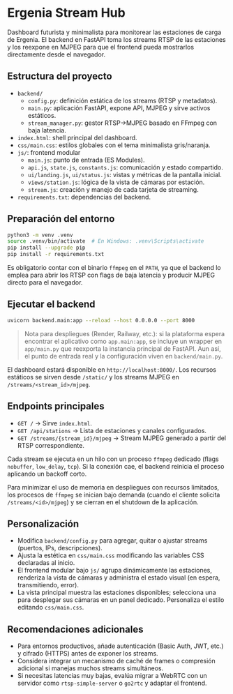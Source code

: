 # Ergenia Stream Hub

Dashboard futurista y minimalista para monitorear las estaciones de carga de Ergenia. El backend en FastAPI toma los streams RTSP de las estaciones y los reexpone en MJPEG para que el frontend pueda mostrarlos directamente desde el navegador.

## Estructura del proyecto

- `backend/`
  - `config.py`: definición estática de los streams (RTSP y metadatos).
  - `main.py`: aplicación FastAPI, expone API, MJPEG y sirve activos estáticos.
  - `stream_manager.py`: gestor RTSP→MJPEG basado en FFmpeg con baja latencia.
- `index.html`: shell principal del dashboard.
- `css/main.css`: estilos globales con el tema minimalista gris/naranja.
- `js/`: frontend modular
  - `main.js`: punto de entrada (ES Modules).
  - `api.js`, `state.js`, `constants.js`: comunicación y estado compartido.
  - `ui/landing.js`, `ui/status.js`: vistas y métricas de la pantalla inicial.
  - `views/station.js`: lógica de la vista de cámaras por estación.
  - `stream.js`: creación y manejo de cada tarjeta de streaming.
- `requirements.txt`: dependencias del backend.

## Preparación del entorno

```bash
python3 -m venv .venv
source .venv/bin/activate  # En Windows: .venv\Scripts\activate
pip install --upgrade pip
pip install -r requirements.txt
```

Es obligatorio contar con el binario `ffmpeg` en el `PATH`, ya que el backend lo emplea para abrir los RTSP con flags de baja latencia y producir MJPEG directo para el navegador.

## Ejecutar el backend

```bash
uvicorn backend.main:app --reload --host 0.0.0.0 --port 8000
```

> Nota para despliegues (Render, Railway, etc.): si la plataforma espera encontrar el aplicativo como `app.main:app`, se incluye un wrapper en `app/main.py` que reexporta la instancia principal de FastAPI. Aun así, el punto de entrada real y la configuración viven en `backend/main.py`.

El dashboard estará disponible en `http://localhost:8000/`. Los recursos estáticos se sirven desde `/static/` y los streams MJPEG en `/streams/<stream_id>/mjpeg`.

## Endpoints principales

- `GET /` → Sirve `index.html`.
- `GET /api/stations` → Lista de estaciones y canales configurados.
- `GET /streams/{stream_id}/mjpeg` → Stream MJPEG generado a partir del RTSP correspondiente.

Cada stream se ejecuta en un hilo con un proceso `ffmpeg` dedicado (flags `nobuffer`, `low_delay`, `tcp`). Si la conexión cae, el backend reinicia el proceso aplicando un backoff corto.

Para minimizar el uso de memoria en despliegues con recursos limitados, los procesos de `ffmpeg` se inician bajo demanda (cuando el cliente solicita `/streams/<id>/mjpeg`) y se cierran en el shutdown de la aplicación.

## Personalización

- Modifica `backend/config.py` para agregar, quitar o ajustar streams (puertos, IPs, descripciones).
- Ajusta la estética en `css/main.css` modificando las variables CSS declaradas al inicio.
- El frontend modular bajo `js/` agrupa dinámicamente las estaciones, renderiza la vista de cámaras y administra el estado visual (en espera, transmitiendo, error).
- La vista principal muestra las estaciones disponibles; selecciona una para desplegar sus cámaras en un panel dedicado. Personaliza el estilo editando `css/main.css`.

## Recomendaciones adicionales

- Para entornos productivos, añade autenticación (Basic Auth, JWT, etc.) y cifrado (HTTPS) antes de exponer los streams.
- Considera integrar un mecanismo de caché de frames o compresión adicional si manejas muchos streams simultáneos.
- Si necesitas latencias muy bajas, evalúa migrar a WebRTC con un servidor como `rtsp-simple-server` o `go2rtc` y adaptar el frontend.
